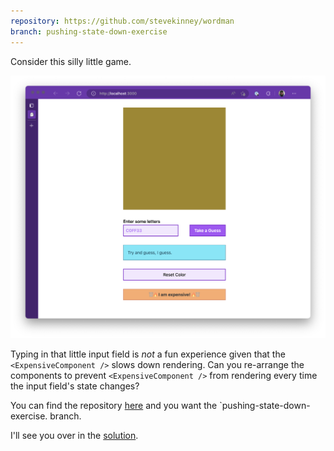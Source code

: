 ```yaml
---
repository: https://github.com/stevekinney/wordman
branch: pushing-state-down-exercise
---
```


Consider this silly little game.

![](_attachments/Pasted%20image%2020221116130615.png)

Typing in that little input field is _not_ a fun experience given that the `<ExpensiveComponent />` slows down rendering. Can you re-arrange the components to prevent `<ExpensiveComponent />` from rendering every time the input field's state changes?

You can find the repository [here](https://github.com/stevekinney/wordman/tree/pushing-state-down-exercise) and you want the `pushing-state-down-exercise. branch.

I'll see you over in the [solution](Pushing%20state%20down,%20a%20solution.md).